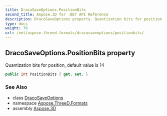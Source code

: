 ```yaml
---
title: DracoSaveOptions.PositionBits
second_title: Aspose.3D for .NET API Reference
description: DracoSaveOptions property. Quantization bits for position default value is 14
type: docs
weight: 70
url: /net/aspose.threed.formats/dracosaveoptions/positionbits/
---
```

## DracoSaveOptions.PositionBits property

Quantization bits for position, default value is 14

```csharp
public int PositionBits { get; set; }
```

### See Also

* class [DracoSaveOptions](../)
* namespace [Aspose.ThreeD.Formats](../../dracosaveoptions/)
* assembly [Aspose.3D](../../../)


